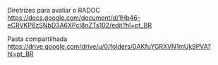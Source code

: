 Diretrizes para avaliar o RADOC
https://docs.google.com/document/d/1Hb46-eCRVKP6zSNbD3A6XPcI8nZTs102/edit?hl=pt_BR

Pasta compartilhada
https://drive.google.com/drive/u/0/folders/0AKfuYGRXVN1mUk9PVA?hl=pt_BR
